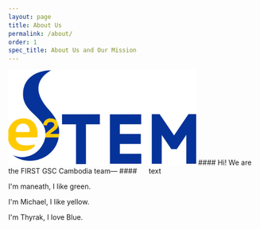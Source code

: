 ```yaml
---
layout: page
title: About Us
permalink: /about/
order: 1
spec_title: About Us and Our Mission
---
```

<img src="/assets/images/teamPicture.png" alt="E2STEM logo" width="75%" class="center">
#### Hi! We are the FIRST GSC Cambodia team—
#### &nbsp;&nbsp;&nbsp;&nbsp; text


I'm maneath, I like green.

I'm Michael, I like yellow.

I'm Thyrak, I love Blue.
